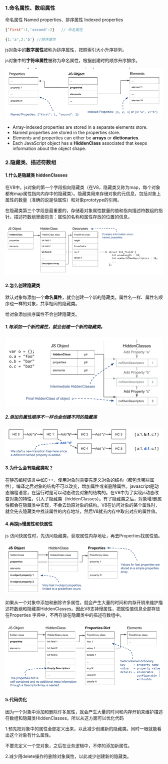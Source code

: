 ### 1.命名属性、数组属性

命名属性 Named properties、排序属性 Indexed properties

```javascript
{‘first’:1,'second':2}   // 命名属性
```

```javascript
{1:'a',2:'b'} //排序属性
```

js对象中的**数字属性**被称为排序属性，按照索引大小升序排列。

js对象中的**字符串属性**被称为命名属性，根据创建时的顺序升序排序。

![image-20221112111239757](../../../image/image-20221112111239757.png)

- Array-indexed properties are stored in a separate elements store.
- Named properties are stored in the properties store.
- Elements and properties can either be **arrays** or **dictionaries**.
- Each JavaScript object has a **HiddenClass** associated that keeps information about the object shape.

### 2.隐藏类、描述符数组

#### 1.什么是隐藏类 hiddenClasses

在V8中，js对象的第一个字段指向隐藏类（在V8，隐藏类又称为map，每个对象都有map属性指向内存中的隐藏类）。隐藏类用来存储对象的元信息，包括对象上属性的数量（准确的说是快属性）和对象prototype的引用。

在隐藏类第三个字段是最重要的，存储着对象属性数量的值和指向描述符数组的指针。描述符数组里面包含：属性的名称和属性存放的位置的信息。

![image-20221112163651235](../../../image/image-20221112163651235.png)

#### 2.怎么创建隐藏类

默认对象每添加一个**命名属性**，就会创建一个新的隐藏类。属性名一样、属性名顺序也一样的对象，共享相同的隐藏类。

给对象添加排序属性不会创建隐藏类。

##### 1.每添加一个新的属性，就会创建一个新的隐藏类。

![image-20221112164040410](../../../image/image-20221112164040410.png)

##### 2.添加的属性顺序不一样也会创建不同的隐藏类

![image-20221112164345220](../../../image/image-20221112164345220.png)



#### 3.为什么会有隐藏类呢？

 在静态编程语言中如C++，使用对象时需要先定义对象的结构（都包含哪些属性），编译之后对象的结构不可以改变，增加属性或者删除属性。javascript是动态编程语言，在运行时是可以动态改变对象的结构的。在V8中为了实现js动态改变对象的特性，引入了隐藏类（hiddenClasses）。有了隐藏类之后，对象增/删属性都会在隐藏类中实现，不会去动原对象的结构。V8在访问对象的某个属性时，就会先去隐藏类中找该属性的内存地址，然后V8就去内存中取出对应的属性值。



#### 4.再探js慢属性和快属性

js 访问快属性时，先访问隐藏类，获取属性内存地址，再去Properties找属性值。

![image-20221112194336814](../../../image/image-20221112194336814.png)

如果从一个对象中添加和删除许多属性，就会产生大量的时间和内存开销来维护描述符数组和隐藏类HiddenClasses。因此V8支持慢属性，把属性值信息全部存放在Properties 字典中，不再存放在隐藏类中的描述符数组中。

![image-20221112194349660](../../../image/image-20221112194349660.png)

#### 5.代码优化

因为一个对象中添加和删除许多属性，就会产生大量的时间和内存开销来维护描述符数组和隐藏类HiddenClasses。所以从这方面可以优化代码

1.预先把对象中的属性全部定义出来，以此减少创建新的隐藏类。同时一眼就能看出这个对象有什么属性。

不要先定义一个空对象，之后在业务逻辑中，不停的添加新属性。

2.减少用delete操作符删除对象属性，以此减少创建新的隐藏类。









[1]: https://v8.dev/blog/fast-properties
[2]: https://www.cnblogs.com/chargeworld/p/12236848.html
[3]: https://medium.com/swlh/writing-optimized-code-in-js-by-understanding-hidden-classes-3dd42862ad1d
[4]: https://blog.bitsrc.io/secret-behind-javascript-performance-v8-hidden-classes-ba4d0ebfb89d
[5]: https://draft.li/blog/2016/12/22/javascript-engines-hidden-classes/

